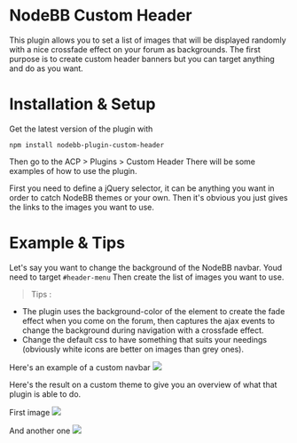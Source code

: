 NodeBB Custom Header
===
This plugin allows you to set a list of images that will be displayed randomly with a nice crossfade effect on your forum as backgrounds. The first purpose is to create custom header banners but you can target anything and do as you want.

Installation & Setup
===
Get the latest version of the plugin with

    npm install nodebb-plugin-custom-header
Then go to the ACP > Plugins > Custom Header
There will be some examples of how to use the plugin.

First you need to define a jQuery selector, it can be anything you want in order to catch NodeBB themes or your own.
Then it's obvious you just gives the links to the images you want to use.

Example & Tips
===
Let's say you want to change the background of the NodeBB navbar.
Youd need to target `#header-menu`
Then create the list of images you want to use.

>Tips : 
- The plugin uses the background-color of the element to create the fade effect when you come on the forum, then captures the ajax events to change the background during navigation with a crossfade effect.
- Change the default css to have something that suits your needings (obviously white icons are better on images than grey ones).

Here's an example of a custom navbar
![](http://i.imgur.com/U5av604.png)


Here's the result on a custom theme to give you an overview of what that plugin is able to do.

First image
![](http://i.imgur.com/m7eRNqR.png)

And another one
![](http://i.imgur.com/HBfv99x.png)